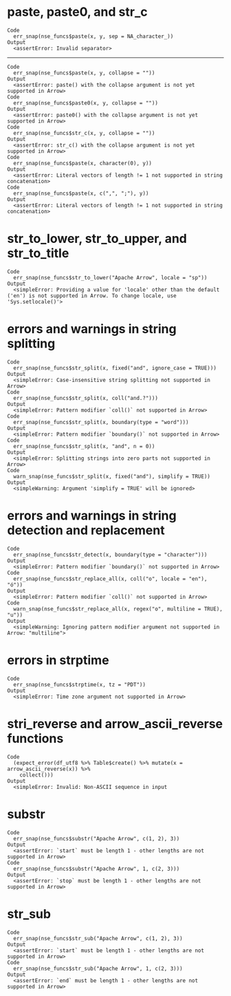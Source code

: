 # paste, paste0, and str_c

    Code
      err_snap(nse_funcs$paste(x, y, sep = NA_character_))
    Output
      <assertError: Invalid separator>

---

    Code
      err_snap(nse_funcs$paste(x, y, collapse = ""))
    Output
      <assertError: paste() with the collapse argument is not yet supported in Arrow>
    Code
      err_snap(nse_funcs$paste0(x, y, collapse = ""))
    Output
      <assertError: paste0() with the collapse argument is not yet supported in Arrow>
    Code
      err_snap(nse_funcs$str_c(x, y, collapse = ""))
    Output
      <assertError: str_c() with the collapse argument is not yet supported in Arrow>
    Code
      err_snap(nse_funcs$paste(x, character(0), y))
    Output
      <assertError: Literal vectors of length != 1 not supported in string concatenation>
    Code
      err_snap(nse_funcs$paste(x, c(",", ";"), y))
    Output
      <assertError: Literal vectors of length != 1 not supported in string concatenation>

# str_to_lower, str_to_upper, and str_to_title

    Code
      err_snap(nse_funcs$str_to_lower("Apache Arrow", locale = "sp"))
    Output
      <simpleError: Providing a value for 'locale' other than the default ('en') is not supported in Arrow. To change locale, use 'Sys.setlocale()'>

# errors and warnings in string splitting

    Code
      err_snap(nse_funcs$str_split(x, fixed("and", ignore_case = TRUE)))
    Output
      <simpleError: Case-insensitive string splitting not supported in Arrow>
    Code
      err_snap(nse_funcs$str_split(x, coll("and.?")))
    Output
      <simpleError: Pattern modifier `coll()` not supported in Arrow>
    Code
      err_snap(nse_funcs$str_split(x, boundary(type = "word")))
    Output
      <simpleError: Pattern modifier `boundary()` not supported in Arrow>
    Code
      err_snap(nse_funcs$str_split(x, "and", n = 0))
    Output
      <simpleError: Splitting strings into zero parts not supported in Arrow>
    Code
      warn_snap(nse_funcs$str_split(x, fixed("and"), simplify = TRUE))
    Output
      <simpleWarning: Argument 'simplify = TRUE' will be ignored>

# errors and warnings in string detection and replacement

    Code
      err_snap(nse_funcs$str_detect(x, boundary(type = "character")))
    Output
      <simpleError: Pattern modifier `boundary()` not supported in Arrow>
    Code
      err_snap(nse_funcs$str_replace_all(x, coll("o", locale = "en"), "ó"))
    Output
      <simpleError: Pattern modifier `coll()` not supported in Arrow>
    Code
      warn_snap(nse_funcs$str_replace_all(x, regex("o", multiline = TRUE), "u"))
    Output
      <simpleWarning: Ignoring pattern modifier argument not supported in Arrow: "multiline">

# errors in strptime

    Code
      err_snap(nse_funcs$strptime(x, tz = "PDT"))
    Output
      <simpleError: Time zone argument not supported in Arrow>

# stri_reverse and arrow_ascii_reverse functions

    Code
      (expect_error(df_utf8 %>% Table$create() %>% mutate(x = arrow_ascii_reverse(x)) %>%
        collect()))
    Output
      <simpleError: Invalid: Non-ASCII sequence in input

# substr

    Code
      err_snap(nse_funcs$substr("Apache Arrow", c(1, 2), 3))
    Output
      <assertError: `start` must be length 1 - other lengths are not supported in Arrow>
    Code
      err_snap(nse_funcs$substr("Apache Arrow", 1, c(2, 3)))
    Output
      <assertError: `stop` must be length 1 - other lengths are not supported in Arrow>

# str_sub

    Code
      err_snap(nse_funcs$str_sub("Apache Arrow", c(1, 2), 3))
    Output
      <assertError: `start` must be length 1 - other lengths are not supported in Arrow>
    Code
      err_snap(nse_funcs$str_sub("Apache Arrow", 1, c(2, 3)))
    Output
      <assertError: `end` must be length 1 - other lengths are not supported in Arrow>

